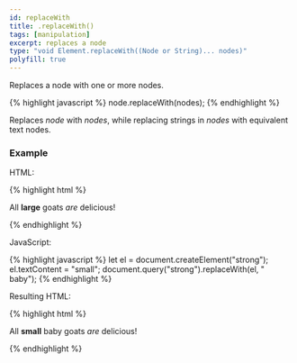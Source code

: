 ```yaml
---
id: replaceWith
title: .replaceWith()
tags: [manipulation]
excerpt: replaces a node
type: "void Element.replaceWith((Node or String)... nodes)"
polyfill: true
---
```


Replaces a node with one or more nodes.

{% highlight javascript %}
node.replaceWith(nodes);
{% endhighlight %}

Replaces <var>node</var> with <var>nodes</var>, while replacing strings in <var>nodes</var> with equivalent text nodes.

### Example

HTML:

{% highlight html %}
<p>
    All
    <strong>large</strong>
    goats
    <em>are</em>
    delicious!
</p>
{% endhighlight %}

JavaScript:

{% highlight javascript %}
let el = document.createElement("strong");
el.textContent = "small";
document.query("strong").replaceWith(el, " baby");
{% endhighlight %}

Resulting HTML:

{% highlight html %}
<p>
    All
    <strong>small</strong>
    baby
    goats
    <em>are</em>
    delicious!
</p>
{% endhighlight %}
